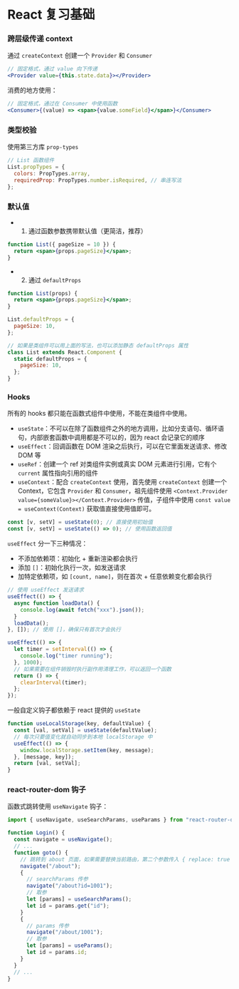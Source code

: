 # React 复习基础

### 跨层级传递 context

通过 `createContext` 创建一个 `Provider` 和 `Consumer`

```jsx
// 固定格式，通过 value 向下传递
<Provider value={this.state.data}></Provider>
```

消费的地方使用：

```jsx
// 固定格式，通过在 Consumer 中使用函数
<Consumer>{(value) => <span>{value.someField}</span>}</Consumer>
```

### 类型校验

使用第三方库 `prop-types`

```js
// List 函数组件
List.propTypes = {
  colors: PropTypes.array,
  requiredProp: PropTypes.number.isRequired, // 串连写法
};
```

### 默认值

- 1. 通过函数参数携带默认值（更简洁，推荐）

```jsx
function List({ pageSize = 10 }) {
  return <span>{props.pageSize}</span>;
}
```

- 2. 通过 `defaultProps`

```jsx
function List(props) {
  return <span>{props.pageSize}</span>;
}

List.defaultProps = {
  pageSize: 10,
};

// 如果是类组件可以用上面的写法，也可以添加静态 defaultProps 属性
class List extends React.Component {
  static defaultProps = {
    pageSize: 10,
  };
}
```

### Hooks

所有的 hooks 都只能在函数式组件中使用，不能在类组件中使用。

- `useState`：不可以在除了函数组件之外的地方调用，比如分支语句、循环语句，内部嵌套函数中调用都是不可以的，因为 react 会记录它的顺序
- `useEffect`：回调函数在 DOM 渲染之后执行，可以在它里面发送请求、修改 DOM 等
- `useRef`：创建一个 ref 对类组件实例或真实 DOM 元素进行引用，它有个 `current` 属性指向引用的组件
- `useContext`：配合 `createContext` 使用，首先使用 `createContext` 创建一个 Context，它包含 `Provider` 和 `Consumer`，祖先组件使用 `<Context.Provider value={someValue}></Context.Provider>` 传值，子组件中使用 `const value = useContext(Context)` 获取值直接使用值即可。

```js
const [v, setV] = useState(0); // 直接使用初始值
const [v, setV] = useState(() => 0); // 使用函数返回值
```

`useEffect` 分一下三种情况：

- 不添加依赖项：初始化 + 重新渲染都会执行
- 添加 `[]`：初始化执行一次，如发送请求
- 加特定依赖项，如 `[count, name]`，则在首次 + 任意依赖变化都会执行

```js
// 使用 useEffect 发送请求
useEffect(() => {
  async function loadData() {
    console.log(await fetch("xxx").json());
  }
  loadData();
}, []); // 使用 []，确保只有首次才会执行

useEffect(() => {
  let timer = setInterval(() => {
    console.log("timer running");
  }, 1000);
  // 如果需要在组件销毁时执行副作用清理工作，可以返回一个函数
  return () => {
    clearInterval(timer);
  };
});
```

一般自定义钩子都依赖于 react 提供的 `useState`

```js
function useLocalStorage(key, defaultValue) {
  const [val, setVal] = useState(defaultValue);
  // 每次只要值变化就自动同步到本地 localStorage 中
  useEffect(() => {
    window.localStorage.setItem(key, message);
  }, [message, key]);
  return [val, setVal];
}
```

### react-router-dom 钩子

函数式跳转使用 `useNavigate` 钩子：

```js
import { useNavigate, useSearchParams, useParams } from "react-router-dom";

function Login() {
  const navigate = useNavigate();
  // ...
  function goto() {
    // 跳转到 about 页面，如果需要替换当前路由，第二个参数传入 { replace: true }
    navigate("/about");
    {
      // searchParams 传参
      navigate("/about?id=1001");
      // 取参
      let [params] = useSearchParams();
      let id = params.get("id");
    }
    {
      // params 传参
      navigate("/about/1001");
      // 取参
      let [params] = useParams();
      let id = params.id;
    }
  }
  // ...
}
```
